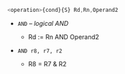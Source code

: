```js
<operation>{cond}{S} Rd,Rn,Operand2
```
- `AND` – _logical AND_
    - Rd := Rn AND Operand2

- `AND r8, r7, r2`
    - R8 = R7 & R2